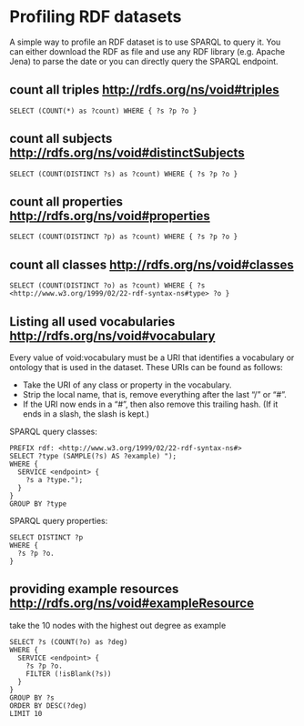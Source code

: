# Profiling RDF datasets

A simple way to profile an RDF dataset is to use SPARQL to query it. You can either download the RDF as file and use any RDF library (e.g. Apache Jena) to parse the date or you can directly query the SPARQL endpoint.

## count all triples http://rdfs.org/ns/void#triples 

```sparql
SELECT (COUNT(*) as ?count) WHERE { ?s ?p ?o }
```


## count all subjects http://rdfs.org/ns/void#distinctSubjects

```sparql
SELECT (COUNT(DISTINCT ?s) as ?count) WHERE { ?s ?p ?o }
```

## count all properties http://rdfs.org/ns/void#properties

```sparql
SELECT (COUNT(DISTINCT ?p) as ?count) WHERE { ?s ?p ?o }
```

## count all classes http://rdfs.org/ns/void#classes

```sparql
SELECT (COUNT(DISTINCT ?o) as ?count) WHERE { ?s <http://www.w3.org/1999/02/22-rdf-syntax-ns#type> ?o }
```

## Listing all used vocabularies http://rdfs.org/ns/void#vocabulary

Every value of void:vocabulary must be a URI that identifies a vocabulary or ontology that is used in the dataset. These URIs can be found as follows:

* Take the URI of any class or property in the vocabulary.
* Strip the local name, that is, remove everything after the last “/” or “#”.
* If the URI now ends in a “#”, then also remove this trailing hash. (If it ends in a slash, the slash is kept.)

SPARQL query classes:

```sparql
PREFIX rdf: <http://www.w3.org/1999/02/22-rdf-syntax-ns#> 
SELECT ?type (SAMPLE(?s) AS ?example) ");
WHERE { 
  SERVICE <endpoint> {
    ?s a ?type.");
  }
}
GROUP BY ?type
```

SPARQL query properties:

```sparql
SELECT DISTINCT ?p 
WHERE { 
  ?s ?p ?o.
} 
```

## providing example resources http://rdfs.org/ns/void#exampleResource
take the 10 nodes with the highest out degree as example

```sparql
SELECT ?s (COUNT(?o) as ?deg)
WHERE { 
  SERVICE <endpoint> { 
    ?s ?p ?o.
    FILTER (!isBlank(?s))
  }
} 
GROUP BY ?s
ORDER BY DESC(?deg) 
LIMIT 10
```

